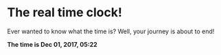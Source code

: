 # The real time clock!

Ever wanted to know what the time is? Well, your journey is about to end!

**The time is Dec 01, 2017, 05:22**